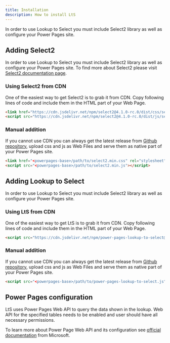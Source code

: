 ```yaml
---
title: Installation
description: How to install LtS
---
```


In order to use Lookup to Select you must include Select2 library as well as configure your Power Pages site.

## Adding Select2

In order to use Lookup to Select you must include Select2 library as well as configure your Power Pages site.
To find more about Select2 please visit [Select2 documentation page](https://select2.org/).

### Using Select2 from CDN

One of the easiest way to get Select2 is to grab it from CDN. Copy following lines of code and include them in the HTML part of your Web Page.

```html
<link href="https://cdn.jsdelivr.net/npm/select2@4.1.0-rc.0/dist/css/select2.min.css" rel="stylesheet" />
<script src="https://cdn.jsdelivr.net/npm/select2@4.1.0-rc.0/dist/js/select2.min.js"></script>
```

### Manual addition

If you cannot use CDN you can always get the latest release from [Github repository](https://github.com/select2/select2/tags), upload css and js as Web Files and serve them as native part of your Power Pages site.

```html
<link href="<powerpages-base>/path/to/select2.min.css" rel="stylesheet" />
<script src="<powerpages-base>/path/to/select2.min.js"></script>
```

## Adding Lookup to Select

In order to use Lookup to Select you must include Select2 library as well as configure your Power Pages site.

### Using LtS from CDN

One of the easiest way to get LtS is to grab it from CDN. Copy following lines of code and include them in the HTML part of your Web Page.

```html
<script src="https://cdn.jsdelivr.net/npm/power-pages-lookup-to-select@0.9.0/src/index.min.js"></script>
```

### Manual addition

If you cannot use CDN you can always get the latest release from [Github repository](https://github.com/OOlashyn/power-pages-lookup-to-select), upload css and js as Web Files and serve them as native part of your Power Pages site.

```html
<script src="<powerpages-base>/path/to/power-pages-lookup-to-select.js"></script>
```

## Power Pages configuration

LtS uses Power Pages Web API to query the data shown in the lookup. Web API for the specified tables needs to be enabled and user should have all necessary permissions.

To learn more about Power Page Web API and its configuration see [official documentation](https://learn.microsoft.com/en-us/power-pages/configure/web-api-overview) from Microsoft.
